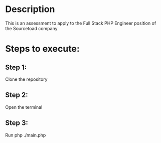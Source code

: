 # Description
This is an assessment to apply to the Full Stack PHP Engineer position of the Sourcetoad company

# Steps to execute:

## Step 1: 
Clone the repository

## Step 2: 
Open the terminal

## Step 3: 
Run php ./main.php